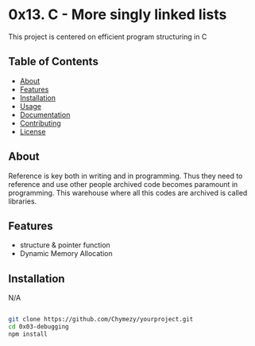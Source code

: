 # 0x13. C - More singly linked lists

This project is centered on efficient program structuring in C

## Table of Contents

- [About](#about)
- [Features](#features)
- [Installation](#installation)
- [Usage](#usage)
- [Documentation](#documentation)
- [Contributing](#contributing)
- [License](#license)

## About

 Reference is key both in writing and in programming. Thus they need to reference and use other people archived code becomes paramount in programming. This warehouse where all this codes are archived is called libraries.

## Features

- structure & pointer function
- Dynamic Memory Allocation

## Installation

N/A

```bash

git clone https://github.com/Chymezy/yourproject.git
cd 0x03-debugging
npm install

